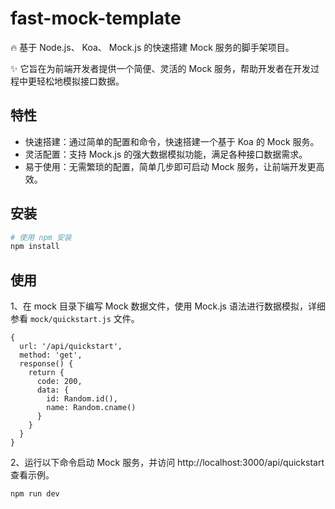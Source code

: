 # fast-mock-template
🔥 基于 Node.js、 Koa、 Mock.js 的快速搭建 Mock 服务的脚手架项目。

✨ 它旨在为前端开发者提供一个简便、灵活的 Mock 服务，帮助开发者在开发过程中更轻松地模拟接口数据。

## 特性

- 快速搭建：通过简单的配置和命令，快速搭建一个基于 Koa 的 Mock 服务。
- 灵活配置：支持 Mock.js 的强大数据模拟功能，满足各种接口数据需求。
- 易于使用：无需繁琐的配置，简单几步即可启动 Mock 服务，让前端开发更高效。

## 安装

```bash
# 使用 npm 安装
npm install
```

## 使用

1、在 mock 目录下编写 Mock 数据文件，使用 Mock.js 语法进行数据模拟，详细参看 `mock/quickstart.js` 文件。

```
{
  url: '/api/quickstart',
  method: 'get',
  response() {
    return {
      code: 200,
      data: {
        id: Random.id(),
        name: Random.cname()
      }
    }
  }
}
```

2、运行以下命令启动 Mock 服务，并访问 http://localhost:3000/api/quickstart 查看示例。

```bash
npm run dev
```
